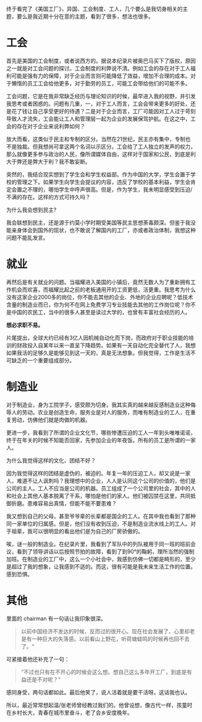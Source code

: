 终于看完了《美国工厂》，异国、工会制度、工人，几个要么是我切身相关的主题，要么是我近期十分在意的主题，看到了很多，想法也很多。

# 工会
首先是美国的工会制度，或者说西方的。据说本纪录片被奥巴马买下了版权，原因之一就是对工会问题的探讨。工会制度的利弊说不清。例如工会的存在对于工人福利可能是强有力的保障，对于企业而言则可能降低了效益，增加不合理的成本。对于懒惰的员工工会给他更多，对于勤劳的员工，可能工会带给他们的可能不多。

工会问题，它是在我非常缺乏经历与理论知识的时候，最早进入我的视野，并引发我思考或者困惑的。问题有几重，一，对于工人而言，工会会带来更多的好处，还是花了钱让自己享受更好的待遇？二是对于企业而言，工厂可能因对工人过于苛刻导致人才流失，工会能让工人和管理层一起为企业的发展保驾护航。在这之中，工会的存在对于企业来说利弊如何？

放大而看，这类似于民主和专制的区分。当然在21世纪，民主亦有集中，专制也不是独裁。但我想尚可拿这两个名词以示区分。工会给了工人独立的发声的权力，那么就像更多参与政治的人民，像所谓媒体自由，这样对于国家和公民，到底是利大于弊还是弊大于利？我不敢妄断。

突然的，我结合现实想到了学生会和学生权益部。作为中国的大学，学生会置于学校的管理之下。如果学生向学生会提议的内容，违反了学校的基本利益，学生会肯定会置之不理的，哪怕学生中呼声很高。但是，作为学生，我未明显感受到压迫/不满的存在。这样的方式可持久吗？

为什么我会想到民主?

我会联想到民主，还是源于约莫小学时期受美国等民主思想荼毒颇深。但鉴于我没能亲身体会到国外的现状，也不敢说了解国内的工厂，亦或者政治体制，我想这种问题不能乱发言。

# 就业
再然后是有关就业的问题。当福耀进入美国的小镇后，竟然无数人为了重新拥有工作机会而欢喜，而福耀比起之前的老板通用开的工资更低，活更重。我思考为什么没有这家企业2000多的岗位，你不能去其他的企业、外地的企业应聘呢？低技术含量的制造业而已，你为何不在网上免费学习专业技能去其他的工作岗位呢？你不是中国的农民工，当中的很多人甚至是读过大学的，也曾有丰富社会经历的人。

**想必求职不易。**

片尾提出，全球大约已经有3亿人因机械自动化而下岗，而政府对于职业技能的培训的财政投入自某年以来一直呈下降趋势。如果有一天自动化完全替代了人，我想如果我活的足够久是能够见到这一天的，真是无法想象。但我觉得，工作是生活不可缺乏的一个重要组成部分。


# 制造业
对于制造业，身为工院学子，感受颇为切身。我其实真的越来越反感制造业这种侮辱人的劳动。农业是创造生命，服务业是对人的服务，而唯有制造业的工人，在重复劳动，仿佛他们就是肉做的机器。

更进一步，我看到了所谓的企业文化节，哪些惨遭压迫的工人一年到头唯唯诺诺，终于在年关的时候不知能否回家，先参加企业的年夜饭。所有的员工是所谓的一家人。

为什么我觉得这样的文化、团结不好？

因为我觉得这样的团结是虚伪的，被迫的。年复一年的压迫工人，却又说是一家人，难道不让人讽刺吗？我理想中的企业，人人是认同这个公司的价值的，他们是公司的主人。工人不应当是公司的机器。员工组成了一个公司里的社会，其中的人和社会上其他人基本脱离了干系，哪怕是他们的家人。他们被囚禁在这里，共同抵御折磨。患难容易出真情，但能不能不要患难？

我又想到自己的父母，甚至爷爷辈的长辈都是国企的工人。在其中我也看到了那种同一家单位的归属感。但是，他们没有收到压迫，不是制造业流水线上的工人。对于祖辈，我可以很明显的看出他们是为自己的厂房骄傲的。

唉，谜一般的制造业。在纪录片里，我看到了军队中的列队被用于同一班的班前会议，看到了领导讲话以后按照节拍的故障，看到了到90°的鞠躬，理所当然的强制加班。在制造业的工厂中，这么一个小社会中，我感到仿佛一切都是畸形的，至少是超过了我的想象，让我感到不适的。而这，很有可能是我未来生活工作的位置。感到恐惧。

# 其他
里面的 chairman 有一句话让我印象很深。

> 以前中国经济不发达的时候，反而过的很开心。现在社会发展了，心里却老是有一种巨大的失落感。以前看山上野花，听荷塘蛙鸣的时候再也回不去了。“

可紧接着他还补充了一句：

> ”不过也只有在不开心的时候会这么想。想自己这么多年开工厂，到底是有益还是不对呢？“

感同身受，两句话都如此。最后他笑了，说人活着就是要干活呀。这话我也认。

所以，最近常常想起温/张老师曾经教过我们的。他曾设想，像古代一样，孩童时在乡村长大，青春在城市里奋斗，老了会乡安度晚年。
